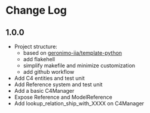 # Change Log

## 1.0.0

- Project structure:
    - based on [geronimo-iia/template-python](https://github.com/geronimo-iia/template-python)
    - add flakehell
    - simplify makefile and minimize customization
    - add github workflow
- Add C4 entities and test unit
- Add Reference system and test unit
- Add a basic C4Manager
- Expose Reference and ModelReference
- Add lookup_relation_ship_with_XXXX on C4Manager
